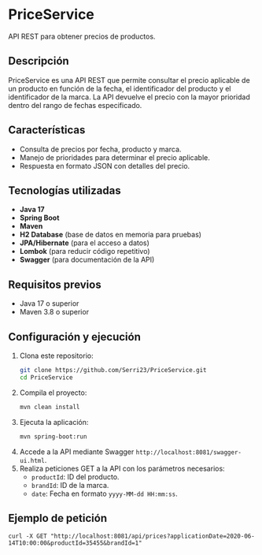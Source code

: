 # PriceService

API REST para obtener precios de productos.

## Descripción

PriceService es una API REST que permite consultar el precio aplicable de un producto en función de la fecha, el identificador del producto y el identificador de la marca. La API devuelve el precio con la mayor prioridad dentro del rango de fechas especificado.

## Características

- Consulta de precios por fecha, producto y marca.
- Manejo de prioridades para determinar el precio aplicable.
- Respuesta en formato JSON con detalles del precio.

## Tecnologías utilizadas

- **Java 17**
- **Spring Boot**
- **Maven**
- **H2 Database** (base de datos en memoria para pruebas)
- **JPA/Hibernate** (para el acceso a datos)
- **Lombok** (para reducir código repetitivo)
- **Swagger** (para documentación de la API)

## Requisitos previos

- Java 17 o superior
- Maven 3.8 o superior

## Configuración y ejecución

1. Clona este repositorio:
   ```bash
   git clone https://github.com/Serri23/PriceService.git
   cd PriceService
   
2. Compila el proyecto:
    ```bash
    mvn clean install
   
3. Ejecuta la aplicación:
    ```bash
    mvn spring-boot:run

4. Accede a la API mediante Swagger `http://localhost:8081/swagger-ui.html`.
5. Realiza peticiones GET a la API con los parámetros necesarios:
    - `productId`: ID del producto.
    - `brandId`: ID de la marca.
    - `date`: Fecha en formato `yyyy-MM-dd HH:mm:ss`.

## Ejemplo de petición

```http
curl -X GET "http://localhost:8081/api/prices?applicationDate=2020-06-14T10:00:00&productId=35455&brandId=1"
